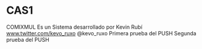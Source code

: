 # CAS1
COMIXMUL
Es un Sistema desarrollado por Kevin Rubí
www.twitter.com/kevo_ruxo
@kevo_ruxo
Primera prueba del PUSH
Segunda prueba del PUSH